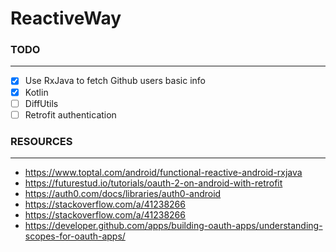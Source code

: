 # ReactiveWay

### **TODO**
_____________________________________________________________

- [X] Use RxJava to fetch Github users basic info
- [X] Kotlin
- [ ] DiffUtils
- [ ] Retrofit authentication

### **RESOURCES**
______________________________________________________________

* https://www.toptal.com/android/functional-reactive-android-rxjava
* https://futurestud.io/tutorials/oauth-2-on-android-with-retrofit
* https://auth0.com/docs/libraries/auth0-android
* https://stackoverflow.com/a/41238266
* https://stackoverflow.com/a/41238266
* https://developer.github.com/apps/building-oauth-apps/understanding-scopes-for-oauth-apps/